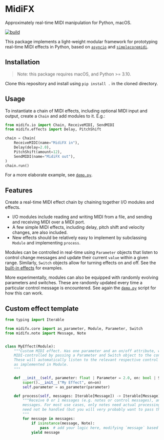 # MidiFX

Approximately real-time MIDI manipulation for Python, macOS.

[![build](https://github.com/jvbalen/midifx/actions/workflows/build.yml/badge.svg)](https://github.com/jvbalen/midifx/actions/workflows/build.yml)

This package implements a light-weight modular framework for prototyping real-time MIDI effects in Python, based on [`asyncio`](https://docs.python.org/3/library/asyncio.html) and [`simplecoremidi`](https://github.com/sixohsix/simplecoremidi).

## Installation

> Note: this package requires macOS, and Python >= 3.10.

Clone this repository and install using `pip install .` in the cloned directory.

## Usage

To instantiate a chain of MIDI effects, including optional MIDI input and output, create a `Chain` and add modules to it. E.g.:

```python
from midifx.io import Chain, ReceiveMIDI, SendMIDI
from midifx.effects import Delay, PitchShift

chain = Chain(
    ReceiveMIDI(name="MidiFX in"),
    Delay(delay=2.0),
    PitchShift(amount=12),
    SendMIDI(name="MidiFX out"),
)
chain.run()
```

For a more elaborate example, see [`demo.py`](demo.py).

## Features

Create a real-time MIDI effect chain by chaining together I/O modules and effects.
* I/O modules include reading and writing MIDI from a file, and sending and receiving MIDI over a MIDI port.
* A few simple MIDI effects, including delay, pitch shift and velocity changes, are also included.
* New effects should be relatively easy to implement by subclassing `Module` and implementing `process`.

Modules can be controlled in real-time using `Parameter` objects that listen to control change messages and update their current `value` within a given range. Similarly, `Switch` objects allow for turning effects on and off. See the [built-in effects](midifx/effects.py) for examples.

More experimentally, modules can also be equipped with randomly evolving parameters and switches. These are randomly updated every time a particular control message is encountered. See again the [`demo.py`](demo.py) script for how this can work.

## Custom effect template

```python
from typing import Iterable

from midifx.core import as_parameter, Module, Parameter, Switch
from midifx.note import Message, Note


class MyEffect(Module):
    """Custom MIDI effect. Has one parameter and an on/off attribute, which can be
    MIDI-controlled by passing a Parameter and Switch object to the constructor.
    These will automatically listen to the relevant respective control messages
    as implemented in Module.
    """

    def __init__(self, parameter: float | Parameter = 2.0, on: bool | Switch = True):
        super().__init__("My Effect", on=on)
        self.parameter = as_parameter(parameter)

    def process(self, messages: Iterable[Message]) -> Iterable[Message]:
        """Receive 0 or 1 messages (e.g. notes or control messages), and return 0 or 1
        messages. For most use cases, only notes need actual processing; control message
        need not be handled (but you will very probably want to pass them on).
        """
        for message in messages:
            if isinstance(message, Note):
                pass  # add your logic here, modifying `message` based on `self.parameter.value`
            yield message
```
